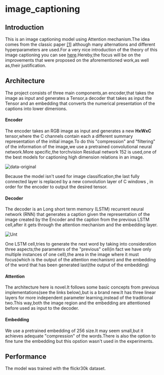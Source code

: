 # image_captioning
## Introduction
This is an image captioning model using Attention mechanism.The idea comes from the classic paper <a href="https://arxiv.org/abs/1502.03044">[1]</a> although many alternations and different hyperparameters are used.For a very nice introduction of the theory of this image captioning you can see <a href="https://github.com/sgrvinod/a-PyTorch-Tutorial-to-Image-Captioning">here</a>.Hereby,the focus will be on the improvements that were proposed on the aforementioned work,as well as,their justification. 

## Architecture
The project consists of three main components,an encoder,that takes the image as input and generates a Tensor,a decoder that takes as input the Tensor and an embedding that converts the numerical presentation of the captions into lower dimenions.
#### Encoder

The encoder takes an RGB image as input and generates a new **HxWxC** tensor,where the C channels contain each a different summary representation of the initial image.To do this "compression" and "filtering" of the information of the image,we use a pretrained convolutional neural network.More specific,the torchvision Residual network 152 is used,one of the best models for captioning high dimension relations in an image. 


![data-original](https://user-images.githubusercontent.com/67536962/109940644-faf4e400-7cda-11eb-84ad-7bee14aa83f7.png)

Because the model isn't used for image classification,the last fully connected layer is replaced by a new convolution layer of C windows , in order for the encoder to output the desired tensor.

#### Decoder
The decoder is an Long short term memory (LSTM) recurrent neural network (RNN) that generates a caption given the representation of the image created by the Encoder and the caption from the previous LSTM cell,after it gets through the attention mechanism and the embedding layer.

![Unt](https://user-images.githubusercontent.com/67536962/110251298-8a72ef00-7f88-11eb-8308-648e798d77b1.jpg)




One LSTM cell,tries to generate the next word by taking into consideration three aspects;the parameters of the "previous" cell(in fact we have only multiple instances of one cell),the area in the image where it must focus(which is the output of the attention mechanism) and the embedding of the word that has been generated last(the output of the embedding)

#### Attention 
The architecture here is novel.It follows some basic concepts from previous implementations(see the links below),but is a brand new.It has three linear layers for more independent parameter learning,instead of the traditional two.This way,both the image region and the embedding are attentioned before used as input to the decoder.

#### Embedding
We use a pretrained embedding of 256 size.It may seem small,but it achieves adequate "compression" of the words.There is also the option to fine tune the embedding but this opstion wasn't used in the experiments. 

## Performance
The model was trained with the flickr30k dataset.
